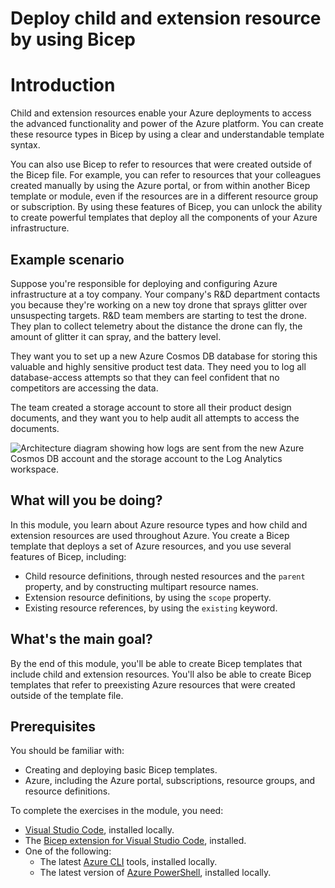 # Deploy child and extension resource by using Bicep

# Introduction

Child and extension resources enable your Azure deployments to access the advanced functionality and power of the Azure platform. You can create these resource types in Bicep by using a clear and understandable template syntax.

You can also use Bicep to refer to resources that were created outside of the Bicep file. For example, you can refer to resources that your colleagues created manually by using the Azure portal, or from within another Bicep template or module, even if the resources are in a different resource group or subscription. By using these features of Bicep, you can unlock the ability to create powerful templates that deploy all the components of your Azure infrastructure.

## Example scenario

Suppose you're responsible for deploying and configuring Azure infrastructure at a toy company. Your company's R&D department contacts you because they're working on a new toy drone that sprays glitter over unsuspecting targets. R&D team members are starting to test the drone. They plan to collect telemetry about the distance the drone can fly, the amount of glitter it can spray, and the battery level.

They want you to set up a new Azure Cosmos DB database for storing this valuable and highly sensitive product test data. They need you to log all database-access attempts so that they can feel confident that no competitors are accessing the data.

The team created a storage account to store all their product design documents, and they want you to help audit all attempts to access the documents.

![Architecture diagram showing how logs are sent from the new Azure Cosmos DB account and the storage account to the Log Analytics workspace.](https://learn.microsoft.com/en-us/training/modules/child-extension-bicep-templates/media/1-architecture-diagram.png)

## What will you be doing?

In this module, you learn about Azure resource types and how child and extension resources are used throughout Azure. You create a Bicep template that deploys a set of Azure resources, and you use several features of Bicep, including:

-   Child resource definitions, through nested resources and the `parent` property, and by constructing multipart resource names.
-   Extension resource definitions, by using the `scope` property.
-   Existing resource references, by using the `existing` keyword.

## What's the main goal?

By the end of this module, you'll be able to create Bicep templates that include child and extension resources. You'll also be able to create Bicep templates that refer to preexisting Azure resources that were created outside of the template file.

## Prerequisites

You should be familiar with:

-   Creating and deploying basic Bicep templates.
-   Azure, including the Azure portal, subscriptions, resource groups, and resource definitions.

To complete the exercises in the module, you need:

-   [Visual Studio Code](https://code.visualstudio.com/), installed locally.
-   The [Bicep extension for Visual Studio Code](https://marketplace.visualstudio.com/items?itemName=ms-azuretools.vscode-bicep), installed.
-   One of the following:
    -   The latest [Azure CLI](https://learn.microsoft.com/en-us/cli/azure/install-azure-cli) tools, installed locally.
    -   The latest version of [Azure PowerShell](https://learn.microsoft.com/en-us/powershell/azure/install-az-ps), installed locally.